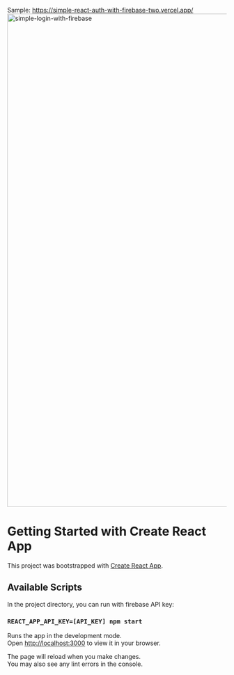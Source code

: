 Sample: https://simple-react-auth-with-firebase-two.vercel.app/
<img width="1133" alt="simple-login-with-firebase" src="https://user-images.githubusercontent.com/67218011/196782637-91b5ce24-c37f-4ca2-921b-e84349debcfc.png">

# Getting Started with Create React App

This project was bootstrapped with [Create React App](https://github.com/facebook/create-react-app).

## Available Scripts

In the project directory, you can run with firebase API key:

### `REACT_APP_API_KEY=[API_KEY] npm start`

Runs the app in the development mode.\
Open [http://localhost:3000](http://localhost:3000) to view it in your browser.

The page will reload when you make changes.\
You may also see any lint errors in the console.
